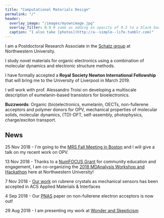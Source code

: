 ```yaml
---
title: "Computational Materials Design"
permalink: "/"
header:
  overlay_image: "/images/myownimage.jpg"
  overlay_filter: 0.9 # same as adding an opacity of 0.5 to a black background
  caption: "I also take [photos](http://a--simple--life.tumblr.com)"
---
```


I am a Postdoctoral Research Associate in the [Schatz group](http://sites.northwestern.edu/schatz/) at Northwestern University.

I study novel materials for organic electronics using a combination of molecular dynamics and electronic structure methods.


I have formally accepted a **Royal Society Newton International Fellowship** that will bring me to the University of Liverpool in March 2019.

I will work with prof. Alessandro Troisi on developing a multiscale description of eumelanin-based transistors for bioelectronics.


**Buzzwords**: Organic (bio)electronics, eumelanin, OECTs, non-fullerene acceptors and polymer donors for OPV,
mechanical properties of molecular solids, molecular dynamics, (TD)-DFT, self-assembly, photophysics, charge/exciton transport.


## News

25 Nov 2018 - I'm going to the [MRS Fall Meeting in Boston](https://www.mrs.org/fall2018) and I will give a talk on my recent work on OPV.

13 Nov 2018 - Thanks to a [NumFOCUS Grant](https://numfocus.org/blog/summer-2018-open-source-development-grants) for community education and engagement, I am co-organizing the [2018 MDAnalysis Workshop and Hackathon](https://www.workshop.mdanalysis.org) here at Northwestern University!

7 Nov 2018 - [Our work](https://pubs.acs.org/doi/10.1021/acsami.8b15319) on rubrene crystals as mechanical sensors has been accepted in ACS Applied Materials & Interfaces

4 Sep 2018 - Our [PNAS](http://www.pnas.org/content/early/2018/08/15/1807535115) paper on non-fullerene electron acceptors is now out!

29 Aug 2018 - I am presenting my work at [Wonder and Skepticism](http://www.wonderandskepticism.com/about)
